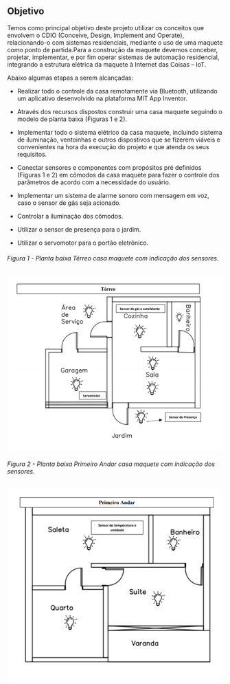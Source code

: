 ## Objetivo

Temos como principal objetivo deste projeto utilizar os conceitos que envolvem o CDIO (Conceive, Design, Implement and Operate), relacionando-o com sistemas residenciais, mediante o uso de uma maquete como ponto de partida.Para a construção da maquete devemos conceber, projetar, implementar, e por fim operar sistemas de automação residencial, integrando a estrutura elétrica da maquete à Internet das Coisas – IoT.


Abaixo algumas etapas a serem alcançadas:
* Realizar todo o controle da casa remotamente via Bluetooth, utilizando um aplicativo desenvolvido na plataforma MIT App Inventor.
* Através dos recursos dispostos construir uma casa maquete seguindo o modelo de planta baixa (Figuras 1 e 2).  
* Implementar todo o sistema elétrico da casa maquete, incluindo sistema de iluminação, ventoinhas e outros dispostivos que se fizerem viáveis e convenientes
na hora da execução do projeto e que atenda os seus requisitos.  
* Conectar sensores e componentes com propósitos pré definidos (Figuras 1 e 2) em cômodos da casa maquete para fazer o controle dos parâmetros de acordo com a 
necessidade do usuário. 
* Implementar um sistema de alarme sonoro com mensagem em voz, caso o sensor de gás seja acionado.

* Controlar a iluminação dos cômodos.

* Utilizar o sensor de presença para o jardim.

* Utilizar o servomotor para o portão eletrônico.

###### Figura 1 - Planta baixa Térreo casa maquete com indicação dos sensores.

![PLANTABAIXAMODELOCASASENSORES](./Imagens/terreo.png) 
###### Figura 2 - Planta baixa Primeiro Andar casa maquete com indicação dos sensores.

![PLANTABAIXAMODELOCASASENSORES](./Imagens/primandar.png) 
